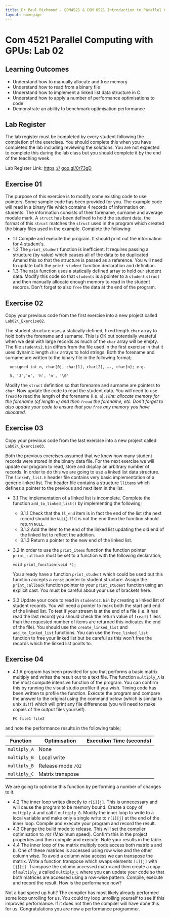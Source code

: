 ```yaml
---
title: Dr Paul Richmond - COM4521 & COM 6521 Introduction to Parallel Computing with GPUs 2017
layout: homepage
---
```



# Com 4521 Parallel Computing with GPUs: Lab 02

## Learning Outcomes

* Understand how to manually allocate and free memory
* Understand how to read from a binary file
* Understand how to implement a linked list data structure in C.
* Understand how to apply a number of performance optimisations to code
* Demonstrate an ability to benchmark optimisation performance

## Lab Register

The lab register must be completed by every student following the completion of the exercises. You should complete this when you have completed the lab including reviewing the solutions. You are not expected to complete this during the lab class but you should complete it by the end of the teaching week.

Lab Register Link: [https](https://goo.gl/0r73gD) [://](https://goo.gl/0r73gD) [goo.gl/0r73gD](https://goo.gl/0r73gD)

## Exercise 01

The purpose of this exercise is to modify some existing code to use pointers. Some sample code has been provided for you. The example code will read in a binary file which contains 4 records of information on students. The information consists of their forename, surname and average module mark. A `struct` has been defined to hold the student data, the format of this `struct` matches the `struct` used in the program which created the binary files used in the example. Complete the following:

* 1.1 Compile and execute the program. It should print out the information for 4 student's.
* 1.2 The `print_student` function is inefficient. It requires passing a structure (by value) which causes all of the data to be duplicated. Amend this so that the structure is passed as a reference. You will need to update both the `print_student` function declaration and definition.
* 1.3 The `main` function uses a statically defined array to hold our student data. Modify this code so that `students` is a pointer to a `student` `struct` and then manually allocate enough memory to read in the student records. Don't forget to also `free` the data at the end of the program.

## Exercise 02

Copy your previous code from the first exercise into a new project called `Lab02\_Exercise02`.

The student structure uses a statically defined, fixed length `char` array to hold both the forename and surname. This is OK but potentially wasteful when we deal with large records as much of the `char` array will be empty. The file `students2.bin` differs from the file used in the first exercise in that it uses dynamic length `char` arrays to hold strings. Both the forename and surname are written to the binary file in the following format;

      unsigned int n, char[0], char[1], char[2], …., char[n]; e.g.

      5, 'J','o', 'h', 'n', '\0'

Modify the `struct` definition so that forename and surname are pointers to `char`. Now update the code to read the student data. You will need to use `fread` to read the length of the forename (i.e. `n`). *Hint: allocate memory for the forename (of length `n`) and then `fread` the forename, etc. Don't forget to also update your code to ensure that you `free` any memory you have allocated.*

## Exercise 03

Copy your previous code from the last exercise into a new project called `Lab02\_Exercise03`.

Both the previous exercises assumed that we knew how many student records were stored in the binary data file. For the next exercise we will update our program to read, store and display an arbitrary number of records. In order to do this we are going to use a linked list data structure. The `linked\_list.h` header file contains very basic implementation of a generic linked list. The header file contains a structure `llitems` which defines a pointer to the previous and next item in the list.

* 3.1 The implementation of a linked list is incomplete. Complete the function `add_to_linked_list()` by implementing the following;
  * 3.1.1 Check that the `ll_end` item is in fact the end of the list (the next record should be `NULL`). If it is not the end then the function should return `NULL`.
  * 3.1.2 Add the item to the end of the linked list updating the old end of the linked list to reflect the addition.
  * 3.1.3 Return a pointer to the new end of the linked list.
* 3.2 In order to use the `print_items` function the function pointer `print_callback` must be set to a function with the following declaration;

      void print_function(void *);

  You already have a function `print_student` which could be used but this function accepts a `const` pointer to student structure. Assign the `print_callback` function pointer to your `print_student` function using an explicit cast. You must be careful about your use of brackets here.

* 3.3 Update your code to read in `students2.bin` by creating a linked list of student records. You will need a pointer to mark both the start and end of the linked list. To test if your stream is at the end of a file (i.e. it has read the last record) you should check the return value of `fread`  (if less than the requested number of items are returned this indicates the end of the file). You should use the `create_linked_list` and `add_to_linked_list` functions. You can use the `free_linked_list` function to free your linked list but be careful as this won't free the records which the linked list points to.

## Exercise 04

* 4.1 A program has been provided for you that performs a basic matrix multiply and writes the result out to a text file. The function `multiply_A` is the most compute intensive function of the program. You can confirm this by running the visual studio profiler if you wish. Timing code has been written to profile the function. Execute the program and compare the answer to the original using the command below (which is similar to unix `diff`) which will print any file differences (you will need to make copies of the output files yourself).

      FC file1 file2

and note the performance results in the following table;

| **Function** | **Optimisation** | **Execution Time (seconds)** |
| --- | --- | --- |
| `multiply_A` | None |   |
| `multiply_B` | Local write |   |
| `multiply_B` | Release mode `/O2` |   |
| `multiply_C` | Matrix transpose |   |


We are going to optimise this function by performing a number of changes to it.

* 4.2 The inner loop writes directly to `r[i][j]`. This is unnecessary and will cause the program to be memory bound. Create a copy of `multiply_A` and call it `multiply_B`. Modify the inner loop to write to a local variable and make only a single write to `r[i][j]` at the end of the inner loop. Compile and execute your program and record the result.
* 4.3 Change the build mode to release. This will set the compiler optimisation to `/O2` (Maximum speed). Confirm this in the project properties and then compile and execute. Note your results in the table.
* 4.4 The inner loop of the matrix multiply code access both matrix a and b. One of these matrices is accessed using row wise and the other column wise. To avoid a column wise access we can transpose the matrix. Write a function transpose which swaps elements `[i][j]` with `[j][i]`. Transpose the column accessed matrix and then create a copy of `multiply_B` called `multiply_C` where you can update your code so that both matrices are accessed using a row-wise pattern. Compile, execute and record the result. How is the performance now?

Not a bad speed up huh? The compiler has most likely already performed some loop unrolling for us. You could try loop unrolling yourself to see if this improves performance. If it does not then the compiler will have done this for us. Congratulations you are now a performance programmer.
